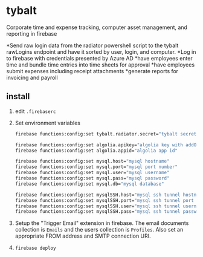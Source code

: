 
# tybalt

Corporate time and expense tracking, computer asset management, and reporting in firebase

*Send raw login data from the radiator powershell script to the tybalt rawLogins endpoint and have it sorted by user, login, and computer.
*Log in to firebase with credentials presented by Azure AD
*have employees enter time and bundle time entries into time sheets for approval
*have employees submit expenses including receipt attachments
*generate reports for invoicing and payroll

## install

1. edit `.firebaserc`
2. Set environment variables

    ``` bash
    firebase functions:config:set tybalt.radiator.secret="tybalt secret"
    
    firebase functions:config:set algolia.apikey="algolia key with addObject and deleteObject permission"
    firebase functions:config:set algolia.appid="algolia app id"

    firebase functions:config:set mysql.host="mysql hostname"
    firebase functions:config:set mysql.port="mysql port number"
    firebase functions:config:set mysql.user="mysql username"
    firebase functions:config:set mysql.pass="mysql password"
    firebase functions:config:set mysql.db="mysql database"

    firebase functions:config:set mysqlSSH.host="mysql ssh tunnel hostname"
    firebase functions:config:set mysqlSSH.port="mysql ssh tunnel port number"
    firebase functions:config:set mysqlSSH.user="mysql ssh tunnel username"
    firebase functions:config:set mysqlSSH.pass="mysql ssh tunnel password"
    ```

3. Setup the "Trigger Email" extension in firebase. The email documents collection is `Emails` and the users collection is `Profiles`. Also set an appropriate FROM address and SMTP connection URI.  
4. `firebase deploy`
